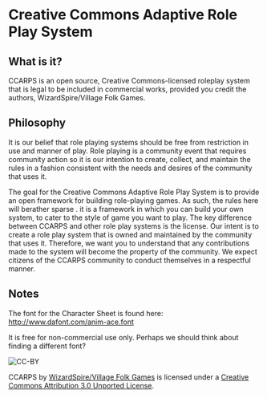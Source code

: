 Creative Commons Adaptive Role Play System
==========================================

What is it?
-----------
CCARPS is an open source, Creative Commons-licensed roleplay system that is legal to be included in commercial works, provided you credit the authors, WizardSpire/Village Folk Games.

Philosophy
----------

It is our belief that role playing systems should be free from restriction in use and manner of play. Role playing is a community event that requires community action so it is our intention to create, collect, and maintain the rules in a fashion consistent with the needs and desires of the community that uses it.

The goal for the Creative Commons Adaptive Role Play System is to provide an open framework for building role-playing games. As such, the rules here will berather sparse . it is a framework in which you can build your own system, to cater to the style of game you want to play. The key difference between CCARPS and other role play systems is the license. Our intent is to create a role play system that is owned and maintained by the community that uses it. Therefore, we want you to understand that any contributions made to the system will become the property of the community. We expect citizens of the CCARPS community to conduct themselves in a respectful manner.

Notes
-----
The font for the Character Sheet is found here:
http://www.dafont.com/anim-ace.font

It is free for non-commercial use only. Perhaps we should think about finding a different font?

![CC-BY](http://i.creativecommons.org/l/by/3.0/88x31.png "Creative Commons, attribution-only license.")

CCARPS by [WizardSpire/Village Folk Games](http://ccarps.wizardspire.com) is licensed under a [Creative Commons Attribution 3.0 Unported License](http://creativecommons.org/licenses/by/3.0/deed.en_US).

